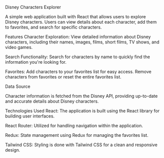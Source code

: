 


Disney Characters Explorer

A simple web application built with React that allows users to explore Disney characters. Users can view details about each character, add them to favorites, and search for specific characters.

Features
Character Exploration: View detailed information about Disney characters, including their names, images, films, short films, TV shows, and video games.

Search Functionality: Search for characters by name to quickly find the information you're looking for.

Favorites: Add characters to your favorites list for easy access. Remove characters from favorites or reset the entire favorites list.

Data Source

Character information is fetched from the Disney API, providing up-to-date and accurate details about Disney characters.

Technologies Used
React: The application is built using the React library for building user interfaces.

React Router: Utilized for handling navigation within the application.

Redux: State management using Redux for managing the favorites list.

Tailwind CSS: Styling is done with Tailwind CSS for a clean and responsive design.
